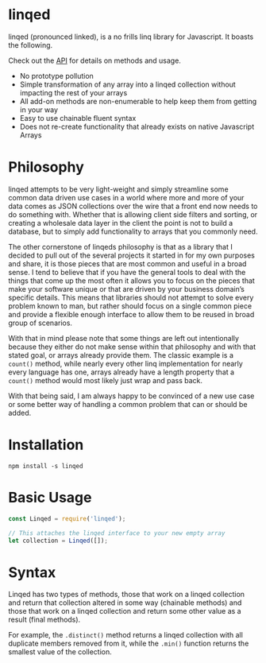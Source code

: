 # linqed

linqed (pronounced linked), is a no frills linq library for Javascript. It boasts the following.

Check out the [API](https://github.com/WebMatrixware/linqed/blob/master/api.md) for details on methods and usage.

* No prototype pollution
* Simple transformation of any array into a linqed collection without impacting the rest of your arrays
* All add-on methods are non-enumerable to help keep them from getting in your way
* Easy to use chainable fluent syntax
* Does not re-create functionality that already exists on native Javascript Arrays

# Philosophy

linqed attempts to be very light-weight and simply streamline some common data driven use cases in a world where more and more of your data comes as JSON collections over the wire that a front end now needs to do something with. Whether that is allowing client side filters and sorting, or creating a wholesale data layer in the client the point is not to build a database, but to simply add functionality to arrays that you commonly need.

The other cornerstone of linqeds philosophy is that as a library that I decided to pull out of the several projects it started in for my own purposes and share, it is those pieces that are most common and useful in a broad sense. I tend to believe that if you have the general tools to deal with the things that come up the most often it allows you to focus on the pieces that make your software unique or that are driven by your business domain’s specific details. This means that libraries should not attempt to solve every problem known to man, but rather should focus on a single common piece and provide a flexible enough interface to allow them to be reused in broad group of scenarios.

With that in mind please note that some things are left out intentionally because they either do not make sense within that philosophy and with that stated goal, or arrays already provide them. The classic example is a `count()` method, while nearly every other linq implementation for nearly every language has one, arrays already have a length property that a `count()` method would most likely just wrap and pass back.

With that being said, I am always happy to be convinced of a new use case or some better way of handling a common problem that can or should be added.

# Installation

```
npm install -s linqed
```

# Basic Usage

```javascript
const Linqed = require('linqed');

// This attaches the linqed interface to your new empty array
let collection = Linqed([]);
```

# Syntax

Linqed has two types of methods, those that work on a linqed collection and return that collection altered in some way (chainable methods) and those that work on a linqed collection and return some other value as a result (final methods).

For example, the `.distinct()` method returns a linqed collection with all duplicate members removed from it, while the `.min()` function returns the smallest value of the collection.
